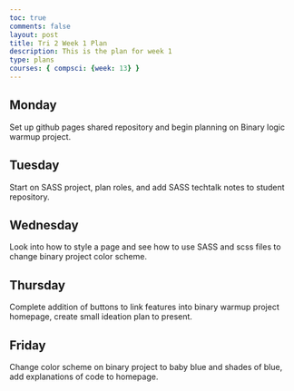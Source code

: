 ```yaml
---
toc: true
comments: false
layout: post
title: Tri 2 Week 1 Plan
description: This is the plan for week 1
type: plans
courses: { compsci: {week: 13} }
---
```


## Monday
Set up github pages shared repository and begin planning on Binary logic warmup project.
## Tuesday
Start on SASS project, plan roles, and add SASS techtalk notes to student repository.
## Wednesday
Look into how to style a page and see how to use SASS and scss files to change binary project color scheme.
## Thursday
Complete addition of buttons to link features into binary warmup project homepage, create small ideation plan to present.
## Friday
Change color scheme on binary project to baby blue and shades of blue, add explanations of code to homepage.